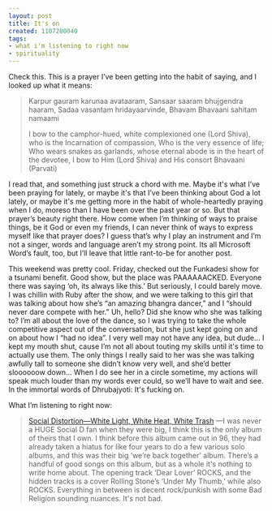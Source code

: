 ```yaml
---
layout: post
title: It's on
created: 1107200040
tags:
- what i'm listening to right now
- spirituality
---
```

Check this. This is a prayer I’ve been getting into the habit of saying, and I looked up what it means:

> 
> Karpur gauram karunaa avataaram,
> Sansaar saaram bhujgendra haaram,
> Sadaa vasantam hridayaarvinde,
> Bhavam Bhavaani sahitam namaami
> 
> I bow to the camphor-hued, white complexioned one (Lord Shiva),
> who is the Incarnation of compassion,
> Who is the very essence of life;
> Who wears snakes as garlands,
> whose eternal abode is in the heart of the devotee,
> I bow to Him (Lord Shiva) and His consort Bhavaani (Parvati)
> 

I read that, and something just struck a chord with me. Maybe it's what I’ve been praying for lately, or maybe it's that I’ve been thinking about God a lot lately, or maybe it's me getting more in the habit of whole-heartedly praying when I do, moreso than I have been over the past year or so. But that prayer’s beauty right there. How come when I’m thinking of ways to praise things, be it God or even my friends, I can never think of ways to express myself like that prayer does? I guess that’s why I play an instrument and I’m not a singer, words and language aren’t my strong point. Its all Microsoft Word’s fault, too, but I’ll leave that little rant-to-be for another post.

This weekend was pretty cool. Friday, checked out the Funkadesi show for a tsunami benefit. Good show, but the place was PAAAAAACKED. Everyone there was saying ‘oh, its always like this.’ But seriously, I could barely move. I was chillin with Ruby after the show, and we were talking to this girl that was talking about how she’s “an amazing bhangra dancer,” and I “should never dare compete with her.” Uh, hello? Did she know who she was talking to? I’m all about the love of the dance, so I was trying to take the whole competitive aspect out of the conversation, but she just kept going on and on about how I “had no idea”. I very well may not have any idea, but dude... I kept my mouth shut, cause I’m not all about touting my skills until it's time to actually use them. The only things I really said to her was she was talking awfully tall to someone she didn’t know very well, and she’d better sloooooow down... When I do see her in a circle sometime, my actions will speak much louder than my words ever could, so we’ll have to wait and see. In the immortal words of Dhrubajyoti: It's fucking on.

What I’m listening to right now:
> 
> [Social Distortion—White Light, White Heat, White Trash](http://www.amazon.com/exec/obidos/ASIN/B000002A69/nikhiltrivedi-20) —I was never a HUGE Social D fan when they were big, I think this is the only album of theirs that I own. I think before this album came out in 96, they had already taken a hiatus for like four years to do a few various solo albums, and this was their big ‘we’re back together’ album. There’s a handful of good songs on this album, but as a whole it's nothing to write home about. The opening track ‘Dear Lover’ ROCKS, and the hidden tracks is a cover Rolling Stone’s ‘Under My Thumb,’ while also ROCKS. Everything in between is decent rock/punkish with some Bad Religion sounding nuances. It's not bad.
> 
